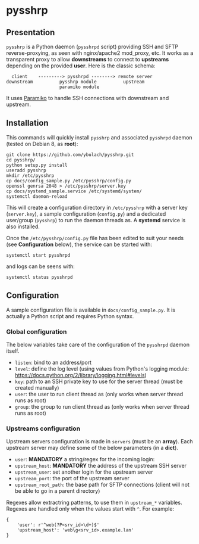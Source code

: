 # pysshrp

## Presentation
`pysshrp` is a Python daemon (`pysshrpd` script) providing SSH and SFTP reverse-proxying, as seen with nginx/apache2 mod_proxy, etc. It works as a transparent proxy to allow **downstreams** to connect to **upstreams** depending on the provided **user**. Here is the classic schema:

	  client 	---------> pysshrpd --------> remote server
	downstream 			pysshrp module			upstream
						paramiko module

It uses [Paramiko](https://github.com/paramiko/paramiko) to handle SSH connections with downstream and upstream.

## Installation
This commands will quickly install `pysshrp` and associated `pysshrpd` daemon (tested on Debian 8, as **root**):

	git clone https://github.com/ybulach/pysshrp.git
	cd pysshrp/
	python setup.py install
	useradd pysshrp
	mkdir /etc/pysshrp
	cp docs/config_sample.py /etc/pysshrp/config.py
	openssl genrsa 2048 > /etc/pysshrp/server.key
	cp docs/systemd_sample.service /etc/systemd/system/
	systemctl daemon-reload

This will create a configuration directory in `/etc/pysshrp` with a server key (`server.key`), a sample configuration (`config.py`) and a dedicated user/group (`pysshrp`) to run the daemon threads as. A **systemd** service is also installed.

Once the `/etc/pysshrp/config.py` file has been edited to suit your needs (see **Configuration** below), the service can be started with:

	systemctl start pysshrpd

and logs can be seens with:

	systemctl status pysshrpd

## Configuration
A sample configuration file is available in `docs/config_sample.py`. It is actually a Python script and requires Python syntax.

### Global configuration
The below variables take care of the configuration of the `pysshrpd` daemon itself.

- `listen`: bind to an address/port
- `level`: define the log level (using values from Python's logging module: https://docs.python.org/2/library/logging.html#levels)
- `key`: path to an SSH private key to use for the server thread (must be created manually)
- `user`: the user to run client thread as (only works when server thread runs as root)
- `group`: the group to run client thread as (only works when server thread runs as root)

### Upstreams configuration
Upstream servers configuration is made in `servers` (must be an **array**). Each upstream server may define some of the below parameters (in a **dict**).

- `user`: **MANDATORY** a string/regex for the incoming login:
- `upstream_host`: **MANDATORY** the address of the upstream SSH server
- `upstream_user`: set another login for the upstream server
- `upstream_port`: the port of the upstream server
- `upstream_root_path`: the base path for SFTP connections (client will not be able to go in a parent directory)

Regexes allow extractring patterns, to use them in `upstream_*` variables. Regexes are handled only when the values start with `^`. For example:

	{
		'user': r'^web(?P<srv_id>\d+)$'
		'upstream_host': 'web\g<srv_id>.example.lan'
	}
